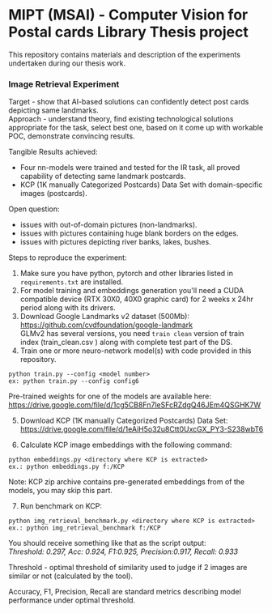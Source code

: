 # MIPT (MSAI) - Computer Vision for Postal cards Library Thesis project

This repository contains materials and description of the experiments undertaken during our thesis work.

### Image Retrieval Experiment
Target - show that AI-based solutions can confidently detect post cards depicting same landmarks. <br> 
Approach - understand theory, find existing technological solutions appropriate for the task, select best one, based on it come up with workable POC, demonstrate convincing results.  

Tangible Results achieved:
- Four nn-models were trained and tested for the IR task, all proved capability of detecting same landmark postcards. 
- KCP (1K manually Categorized Postcards) Data Set with domain-specific images (postcards).

Open question:
- issues with out-of-domain pictures (non-landmarks).
- issues with pictures containing huge blank borders on the edges.
- issues with pictures depicting river banks, lakes, bushes.

Steps to reproduce the experiment:

1. Make sure you have python, pytorch and other libraries listed in ```requirements.txt``` are installed.
2. For model training and embeddings generation you'll need a CUDA compatible device (RTX 30X0, 40X0 graphic card) for 2 weeks x 24hr period along with its drivers.
3. Download Google Landmarks v2 dataset (500Mb): https://github.com/cvdfoundation/google-landmark <br>
GLMv2 has several versions, you need ```train clean``` version of train index (train_clean.csv ) along with complete test part of the DS. 
4. Train one or more neuro-network model(s) with code provided in this repository.
```
python train.py --config <model number>
ex: python train.py --config config6
```
Pre-trained weights for one of the models are available here: https://drive.google.com/file/d/1cg5CB8Fn7leSFcRZdgQ46JEm4QSGHK7W 

5. Download KCP (1K manually Categorized Postcards) Data Set:
https://drive.google.com/file/d/1eAiH5o32u8Ctt0UxcGX_PY3-S238wbT6

6. Calculate KCP image embeddings with the following command: 
```
python embeddings.py <directory where KCP is extracted>
ex.: python embeddings.py f:/KCP
```
Note: KCP zip archive contains pre-generated embeddings from of the models, you may skip this part.

7. Run benchmark on KCP:
```
python img_retrieval_benchmark.py <directory where KCP is extracted>
ex.: python img_retrieval_benchmark f:/KCP
```
You should receive something like that as the script output: <br>
*Threshold: 0.297, Acc: 0.924, F1:0.925, Precision:0.917, Recall: 0.933*

Threshold - optimal threshold of similarity used to judge if 2 images are similar or not (calculated by the tool).

Accuracy, F1, Precision, Recall are standard metrics describing model performance under optimal threshold.
